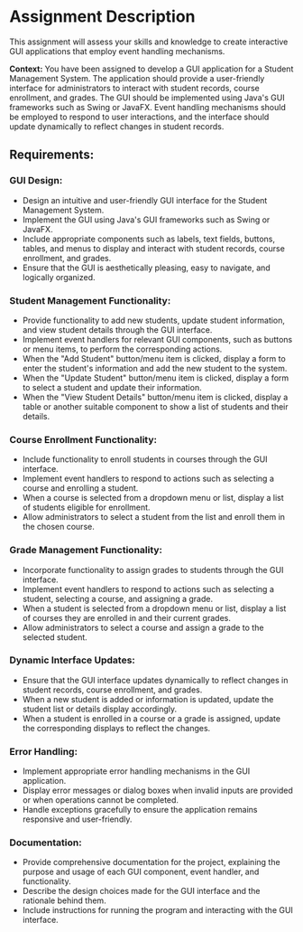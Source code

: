 # Assignment Description
This assignment will assess your skills and knowledge to create interactive GUI applications that employ event handling mechanisms.

**Context:** You have been assigned to develop a GUI application for a Student Management System. The application should provide a user-friendly interface for administrators to interact with student records, course enrollment, and grades. The GUI should be implemented using Java's GUI frameworks such as Swing or JavaFX. Event handling mechanisms should be employed to respond to user interactions, and the interface should update dynamically to reflect changes in student records.

## Requirements:

### GUI Design:

- Design an intuitive and user-friendly GUI interface for the Student Management System.
- Implement the GUI using Java's GUI frameworks such as Swing or JavaFX.
- Include appropriate components such as labels, text fields, buttons, tables, and menus to display and interact with student records, course enrollment, and grades.
- Ensure that the GUI is aesthetically pleasing, easy to navigate, and logically organized.

### Student Management Functionality:

- Provide functionality to add new students, update student information, and view student details through the GUI interface.
- Implement event handlers for relevant GUI components, such as buttons or menu items, to perform the corresponding actions.
- When the "Add Student" button/menu item is clicked, display a form to enter the student's information and add the new student to the system.
- When the "Update Student" button/menu item is clicked, display a form to select a student and update their information.
- When the "View Student Details" button/menu item is clicked, display a table or another suitable component to show a list of students and their details.

### Course Enrollment Functionality:

- Include functionality to enroll students in courses through the GUI interface.
- Implement event handlers to respond to actions such as selecting a course and enrolling a student.
- When a course is selected from a dropdown menu or list, display a list of students eligible for enrollment.
- Allow administrators to select a student from the list and enroll them in the chosen course.

### Grade Management Functionality:

- Incorporate functionality to assign grades to students through the GUI interface.
- Implement event handlers to respond to actions such as selecting a student, selecting a course, and assigning a grade.
- When a student is selected from a dropdown menu or list, display a list of courses they are enrolled in and their current grades.
- Allow administrators to select a course and assign a grade to the selected student.

### Dynamic Interface Updates:

- Ensure that the GUI interface updates dynamically to reflect changes in student records, course enrollment, and grades.
- When a new student is added or information is updated, update the student list or details display accordingly.
- When a student is enrolled in a course or a grade is assigned, update the corresponding displays to reflect the changes.

### Error Handling:

- Implement appropriate error handling mechanisms in the GUI application.
- Display error messages or dialog boxes when invalid inputs are provided or when operations cannot be completed.
- Handle exceptions gracefully to ensure the application remains responsive and user-friendly.

### Documentation:

- Provide comprehensive documentation for the project, explaining the purpose and usage of each GUI component, event handler, and functionality.
- Describe the design choices made for the GUI interface and the rationale behind them.
- Include instructions for running the program and interacting with the GUI interface.
